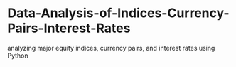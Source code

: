 # Data-Analysis-of-Indices-Currency-Pairs-Interest-Rates
 analyzing major equity indices, currency pairs, and interest rates using Python
